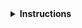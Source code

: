 <details>
<summary><strong>Instructions</strong></summary>

Thanks for contributing! :heart:

Keep in mind that **lesson maintainers are volunteers** and it may take them some time to
respond to your contribution. Although not all contributions can be incorporated into the lesson
materials, we appreciate your time and effort to improve the curriculum. If you have any questions
about the lesson maintenance process or would like to volunteer your time as a contribution
reviewer, please contact the CWL Team via https://www.commonwl.org/#Support.

You may delete these instructions from your comment.

</details>
